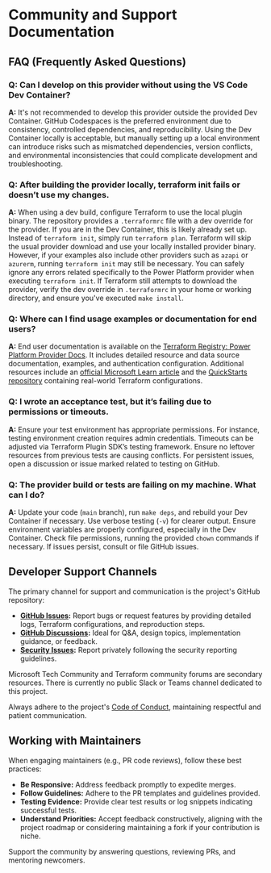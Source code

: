 # Community and Support Documentation

## FAQ (Frequently Asked Questions)

### Q: Can I develop on this provider without using the VS Code Dev Container?

**A:** It's not recommended to develop this provider outside the provided Dev Container. GitHub Codespaces is the preferred environment due to consistency, controlled dependencies, and reproducibility. Using the Dev Container locally is acceptable, but manually setting up a local environment can introduce risks such as mismatched dependencies, version conflicts, and environmental inconsistencies that could complicate development and troubleshooting.

### Q: After building the provider locally, terraform init fails or doesn’t use my changes.

**A:** When using a dev build, configure Terraform to use the local plugin binary. The repository provides a `.terraformrc` file with a dev override for the provider. If you are in the Dev Container, this is likely already set up. Instead of `terraform init`, simply run `terraform plan`. Terraform will skip the usual provider download and use your locally installed provider binary. However, if your examples also include other providers such as `azapi` or `azurerm`, running `terraform init` may still be necessary. You can safely ignore any errors related specifically to the Power Platform provider when executing `terraform init`. If Terraform still attempts to download the provider, verify the dev override in `.terraformrc` in your home or working directory, and ensure you've executed `make install`.

### Q: Where can I find usage examples or documentation for end users?

**A:** End user documentation is available on the [Terraform Registry: Power Platform Provider Docs](https://registry.terraform.io/providers/microsoft/power-platform/latest/docs). It includes detailed resource and data source documentation, examples, and authentication configuration. Additional resources include an [official Microsoft Learn article](https://learn.microsoft.com/en-us/business-applications/playbook/enterprise-solutions/power-platform-terraform-provider/) and the [QuickStarts repository](https://github.com/microsoft/power-platform-terraform-quickstarts) containing real-world Terraform configurations.

### Q: I wrote an acceptance test, but it’s failing due to permissions or timeouts.

**A:** Ensure your test environment has appropriate permissions. For instance, testing environment creation requires admin credentials. Timeouts can be adjusted via Terraform Plugin SDK’s testing framework. Ensure no leftover resources from previous tests are causing conflicts. For persistent issues, open a discussion or issue marked related to testing on GitHub.

### Q: The provider build or tests are failing on my machine. What can I do?

**A:** Update your code (`main` branch), run `make deps`, and rebuild your Dev Container if necessary. Use verbose testing (`-v`) for clearer output. Ensure environment variables are properly configured, especially in the Dev Container. Check file permissions, running the provided `chown` commands if necessary. If issues persist, consult or file GitHub issues.

## Developer Support Channels

The primary channel for support and communication is the project's GitHub repository:

- **[GitHub Issues](https://github.com/microsoft/terraform-provider-power-platform/issues):** Report bugs or request features by providing detailed logs, Terraform configurations, and reproduction steps.
- **[GitHub Discussions](https://github.com/microsoft/terraform-provider-power-platform/discussions):** Ideal for Q&A, design topics, implementation guidance, or feedback.
- **[Security Issues](https://github.com/microsoft/terraform-provider-power-platform/security/policy):** Report privately following the security reporting guidelines.

Microsoft Tech Community and Terraform community forums are secondary resources. There is currently no public Slack or Teams channel dedicated to this project.

Always adhere to the project's [Code of Conduct](https://github.com/microsoft/terraform-provider-power-platform/blob/main/CODE_OF_CONDUCT.md), maintaining respectful and patient communication.

## Working with Maintainers

When engaging maintainers (e.g., PR code reviews), follow these best practices:

- **Be Responsive:** Address feedback promptly to expedite merges.
- **Follow Guidelines:** Adhere to the PR templates and guidelines provided.
- **Testing Evidence:** Provide clear test results or log snippets indicating successful tests.
- **Understand Priorities:** Accept feedback constructively, aligning with the project roadmap or considering maintaining a fork if your contribution is niche.

Support the community by answering questions, reviewing PRs, and mentoring newcomers.

